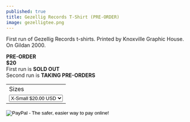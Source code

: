 ```yaml
---
published: true
title: Gezellig Records T-Shirt (PRE-ORDER)
image: gezelligtee.png
---
```

First run of Gezellig Records t-shirts. Printed by Knoxville Graphic House. On Gildan 2000.

**PRE-ORDER**<br>
**$20**<br>
First run is **SOLD OUT**<br>
Second run is **TAKING PRE-ORDERS**<br>


<form action="https://www.paypal.com/cgi-bin/webscr" method="post" target="_top">
<input type="hidden" name="cmd" value="_s-xclick">
<input type="hidden" name="hosted_button_id" value="EQYQNB7DRDGK8">
<table>
<tr><td><input type="hidden" name="on0" value="Sizes">Sizes</td></tr><tr><td><select name="os0">
	<option value="X-Small">X-Small $20.00 USD</option>
	<option value="Small">Small $20.00 USD</option>
	<option value="Medium">Medium $20.00 USD</option>
	<option value="Large">Large $20.00 USD</option>
	<option value="X-Large">X-Large $20.00 USD</option>
</select> </td></tr>
</table>
<input type="hidden" name="currency_code" value="USD">
<input type="image" src="https://www.paypalobjects.com/en_US/i/btn/btn_buynow_LG.gif" border="0" name="submit" alt="PayPal - The safer, easier way to pay online!">
<img alt="" border="0" src="https://www.paypalobjects.com/en_US/i/scr/pixel.gif" width="1" height="1">
</form>
